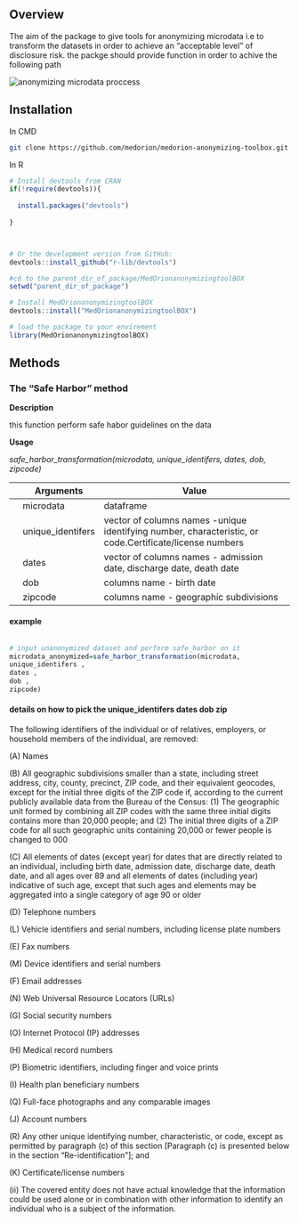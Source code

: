 ﻿

## Overview

The aim of the package to give tools for anonymizing microdata i.e  to transform the datasets in order  to achieve an “acceptable level” of disclosure risk. the packge should provide function in order to achive  the following path


![anonymizing microdata proccess](https://sdcpractice.readthedocs.io/en/latest/_images/image20.png)


##  Installation

In CMD
```bash
git clone https://github.com/medorion/medorion-anonymizing-toolbox.git

```
In R
```r
# Install devtools from CRAN
if(!require(devtools)){
  
  install.packages("devtools")
  
}



# Or the development version from GitHub:
devtools::install_github("r-lib/devtools")

#cd to the parent_dir_of_package/MedOrionanonymizingtoolBOX
setwd("parent_dir_of_package")

# Install MedOrionanonymizingtoolBOX
devtools::install("MedOrionanonymizingtoolBOX")

# load the package to your envirement
library(MedOrionanonymizingtoolBOX)

```
## Methods

###  The “Safe Harbor” method

**Description**

this function perform safe habor guidelines on the data

**Usage**

*safe_harbor_transformation(microdata, unique_identifers, dates, dob, zipcode)*

|                |Arguments|Value|
|----------------|-------------------------------|-----------------------------|
||microdata	          |dataframe           |
|          |unique_identifers	          |vector of columns names -unique identifying number, characteristic, or code.Certificate/license numbers
|       |dates|vector of columns names - admission date, discharge date, death date|
||dob	|columns name - birth date
||zipcode	|columns name - geographic subdivisions

#### example
```r

# input unanonymized dataset and perform safe_harbor on it 
microdata_anonymized=safe_harbor_transformation(microdata,                   
unique_identifers ,
dates ,
dob ,
zipcode)


```

#### details on how to pick the unique_identifers	 dates dob zip



The following identifiers of the individual or of relatives, employers, or household members of the individual, are removed:

(A) Names

(B) All geographic subdivisions smaller than a state, including street address, city, county, precinct, ZIP code, and their equivalent geocodes, except for the initial three digits of the ZIP code if, according to the current publicly available data from the Bureau of the Census:
(1) The geographic unit formed by combining all ZIP codes with the same three initial digits contains more than 20,000 people; and
(2) The initial three digits of a ZIP code for all such geographic units containing 20,000 or fewer people is changed to 000

(C) All elements of dates (except year) for dates that are directly related to an individual, including birth date, admission date, discharge date, death date, and all ages over 89 and all elements of dates (including year) indicative of such age, except that such ages and elements may be aggregated into a single category of age 90 or older

(D) Telephone numbers

(L) Vehicle identifiers and serial numbers, including license plate numbers

(E) Fax numbers

(M) Device identifiers and serial numbers

(F) Email addresses

(N) Web Universal Resource Locators (URLs)

(G) Social security numbers

(O) Internet Protocol (IP) addresses

(H) Medical record numbers

(P) Biometric identifiers, including finger and voice prints

(I) Health plan beneficiary numbers

(Q) Full-face photographs and any comparable images

(J) Account numbers

(R) Any other unique identifying number, characteristic, or code, except as permitted by paragraph (c) of this section [Paragraph (c) is presented below in the section “Re-identification”]; and

(K) Certificate/license numbers

(ii) The covered entity does not have actual knowledge that the information could be used alone or in combination with other information to identify an individual who is a subject of the information.




